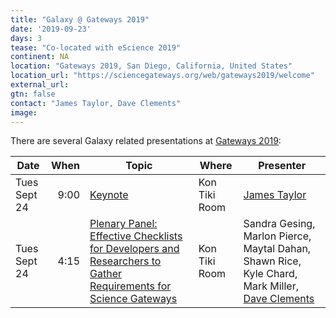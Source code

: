 ```yaml
---
title: "Galaxy @ Gateways 2019"
date: '2019-09-23'
days: 3
tease: "Co-located with eScience 2019"
continent: NA
location: "Gateways 2019, San Diego, California, United States"
location_url: "https://sciencegateways.org/web/gateways2019/welcome"
external_url:
gtn: false
contact: "James Taylor, Dave Clements"
image: 
---
```


There are several Galaxy related presentations at [Gateways 2019](https://sciencegateways.org/web/gateways2019/welcome):

| Date | When | Topic | Where| Presenter |
| ---- | ----: | ---- | ---- | ---- |
| Tues Sept 24 | 9:00 | [Keynote](https://sched.co/RaHj) | Kon Tiki Room | [James Taylor](/src/people/james-taylor/index.md) | 
| Tues Sept 24 | 4:15 | [Plenary Panel: Effective Checklists for Developers and Researchers to Gather Requirements for Science Gateways](https://sched.co/RaIM) | Kon Tiki Room | Sandra Gesing, Marlon Pierce,  Maytal Dahan, Shawn Rice, Kyle Chard, Mark Miller, [Dave Clements](/src/people/dave-clements/index.md) |



